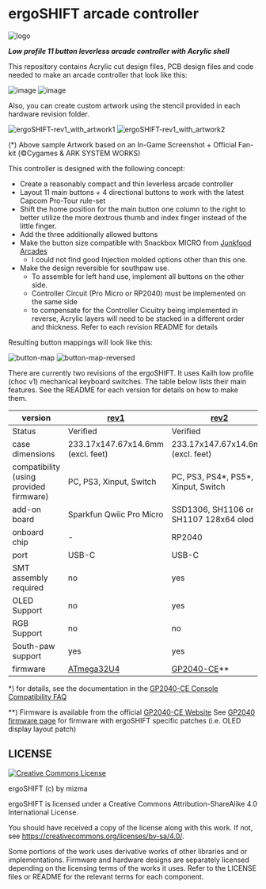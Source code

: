 ergoSHIFT arcade controller
========================================================================

![logo](./images/ErgoSHIFT-logo-small.svg)

_**Low profile 11 button leverless arcade controller with Acrylic shell**_

This repository contains Acrylic cut design files, PCB design files and code needed to make
an arcade controller that look like this:

![image](./hardware-rev2/images/ergoSHIFT-rev2-bare01.jpg)
![image](./hardware-rev2/images/ergoSHIFT-rev2-bare03.jpg)

Also, you can create custom artwork using the stencil provided in each hardware revision folder.

![ergoSHIFT-rev1_with_artwork1](./images/ergoSHIFT_sample_with_artwork01.jpg)
![ergoSHIFT-rev1_with_artwork2](./images/ergoSHIFT_sample_with_artwork02.jpg)

(*) Above sample Artwork based on an In-Game Screenshot + Official Fan-kit (©Cygames & ARK SYSTEM WORKS)

This controller is designed with the following concept:

* Create a reasonably compact and thin leverless arcade controller
* Layout 11 main buttons + 4 directional buttons to work with the latest 
  Capcom Pro-Tour rule-set
* Shift the home position for the main button one column to the right to better utilize the 
  more dextrous thumb and index finger instead of the little finger.
* Add the three additionally allowed buttons
* Make the button size compatible with Snackbox MICRO from [Junkfood Arcades](https://junkfoodarcades.com/)
    * I could not find good Injection molded options other than this one.
* Make the design reversible for southpaw use.
    * To assemble for left hand use, implement all buttons on the other side.
    * Controller Circuit (Pro Micro or RP2040) must be implemented on the same side
    * to compensate for the Controller Cicuitry being implemented in reverse, Acrylic layers will need to be 
      stacked in a different order and thickness.  Refer to each revision README for details

Resulting button mappings will look like this:

![button-map](hardware-rev1/images/ergoSHIFT-stencil.png)
![button-map-reversed](hardware-rev1/images/ergoSHIFT-stencil-reverse.png)

There are currently two revisions of the ergoSHIFT.  It uses Kailh low profile (choc v1)
mechanical keyboard switches.  The table below lists their main features.
See the README for each version for details on how to make them.

version                                 | [rev1](./hardware-rev1/)            | [rev2](./hardware-rev2/)              | [rgb](./hardware-rgb/)                | 
--------------------------------------- | ----------------------------------- | ------------------------------------- | ------------------------------------- | 
Status                                  | Verified                            | Verified                              | Verified                              | 
case dimensions                         | 233.17x147.67x14.6mm (excl. feet)   | 233.17x147.67x14.6mm (excl. feet)     | 233.17x147.67x14.6mm (excl. feet)     | 
compatibility (using provided firmware) | PC, PS3, Xinput, Switch             | PC, PS3, PS4*, PS5*, Xinput, Switch   | PC, PS3, PS4*, PS5*, Xinput, Switch   | 
add-on board                            | Sparkfun Qwiic Pro Micro            | SSD1306, SH1106 or SH1107 128x64 oled | SSD1306, SH1106 or SH1107 128x64 oled | 
onboard chip                            | -                                   | RP2040                                | RP2040                                | 
port                                    | USB-C                               | USB-C                                 | USB-C                                 | 
SMT assembly required                   | no                                  | yes                                   | yes                                   | 
OLED Support                            | no                                  | yes                                   | yes                                   | 
RGB Support                             | no                                  | no                                    | yes                                   | 
South-paw support                       | yes                                 | yes                                   | no                                    | 
firmware                                | [ATmega32U4](firmwares_atmega32u4)  | [GP2040-CE](https://gp2040-ce.info/)**| [GP2040-CE](https://gp2040-ce.info/)**| 

*) for details, see the documentation in the [GP2040-CE Console Compatibility FAQ](https://gp2040-ce.info/faq/faq-console-compatibility/)

**) Firmware is available from the official [GP2040-CE Website](https://gp2040-ce.info/downloads)
See [GP2040 firmware page](./firmware_GP2040-CE/) for firmware with ergoSHIFT specific patches (i.e. OLED display layout patch)

LICENSE
------------------------------------------------------------------------

<a rel="license" href="http://creativecommons.org/licenses/by-sa/4.0/"><img alt="Creative Commons License" style="border-width:0" src="https://i.creativecommons.org/l/by-sa/4.0/88x31.png" /></a>

ergoSHIFT (c) by mizma

ergoSHIFT is licensed under a
Creative Commons Attribution-ShareAlike 4.0 International License.

You should have received a copy of the license along with this
work. If not, see <https://creativecommons.org/licenses/by-sa/4.0/>.

Some portions of the work uses derivative works of other libraries and or implementations.
Firmware and hardware designs are separately licensed depending on the licensing terms of 
the works it uses.  Refer to the LICENSE files or README for the relevant terms for each
component.
